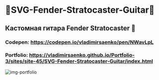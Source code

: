 # 🎸SVG-Fender-Stratocaster-Guitar🎸

## Кастомная гитара Fender Stratocaster 🎸

### Codepen: https://codepen.io/vladimirsaenko/pen/NWavLpL

### Portfolio: https://vladimirsaenko.github.io/Portfolio-3/sites/site-45/SVG-Fender-Stratocaster-Guitar/index.html

![img-portfolio](https://user-images.githubusercontent.com/56477695/149622238-7fc7c677-7732-4475-bec7-11bc770850a6.jpg)
